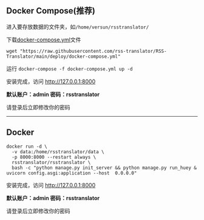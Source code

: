## Docker Compose(推荐)

进入要存放数据的文件夹，如`/home/versun/rsstranslator/`

下载[docker-compose.yml](https://github.com/rss-translator/RSS-Translator/blob/main/deploy/docker-compose.yml)文件

`wget "https://raw.githubusercontent.com/rss-translator/RSS-Translator/main/deploy/docker-compose.yml"`

运行 `docker-compose -f docker-compose.yml up -d`

安装完成，访问 http://127.0.0.1:8000

**默认账户：admin 密码：rsstranslator**

请登录后立即修改你的密码

---

## Docker

```
docker run -d \
  -v data:/home/rsstranslator/data \
  -p 8000:8000 --restart always \
  rsstranslator/rsstranslator \
  bash -c "python manage.py init_server && python manage.py run_huey & uvicorn config.asgi:application --host  0.0.0.0"
```

安装完成，访问 http://127.0.0.1:8000

**默认账户：admin 密码：rsstranslator**

请登录后立即修改你的密码
